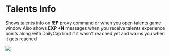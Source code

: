 # Talents Info

Shows talents info on **!EP** proxy command or when you open talents game window
Also shows **EXP +N** messages when you receive talents experience points along with DailyCap limit if it wasn't reached yet and warns you when it gets reached

<img src=http://u.cubeupload.com/Owyn/TI.png>